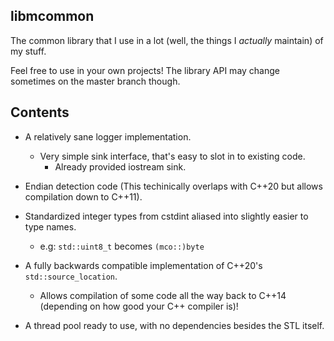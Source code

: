 ## libmcommon

The common library that I use in a lot (well, the things I *actually* maintain) of my stuff. 

Feel free to use in your own projects! The library API may change sometimes on the master branch though.

## Contents

- A relatively sane logger implementation.
	- Very simple sink interface, that's easy to slot in to existing code.
		- Already provided iostream sink.
		
- Endian detection code (This techinically overlaps with C++20 but allows compilation down to C++11).

- Standardized integer types from cstdint aliased into slightly easier to type names.
	- e.g: `std::uint8_t` becomes `(mco::)byte`

- A fully backwards compatible implementation of C++20's `std::source_location`.
	- Allows compilation of some code all the way back to C++14 (depending on how good your C++ compiler is)!

- A thread pool ready to use, with no dependencies besides the STL itself.
	